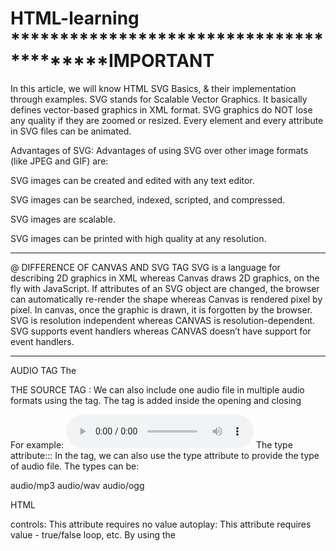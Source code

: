 # HTML-learning *****************************************IMPORTANT
In this article, we will know HTML SVG Basics, & their implementation through examples. SVG stands for Scalable Vector Graphics. It basically defines vector-based graphics in XML format. SVG graphics do NOT lose any quality if they are zoomed or resized. Every element and every attribute in SVG files can be animated.

Advantages of SVG: Advantages of using SVG over other image formats (like JPEG and GIF) are: 

SVG images can be created and edited with any text editor.

SVG images can be searched, indexed, scripted, and compressed.

SVG images are scalable.

SVG images can be printed with high quality at any resolution.


********************************************************************************
@ DIFFERENCE OF CANVAS AND SVG TAG
SVG is a language for describing 2D graphics in XML whereas Canvas draws 2D graphics, on the fly with JavaScript.
If attributes of an SVG object are changed, the browser can automatically re-render the shape whereas Canvas is rendered pixel by pixel. In canvas, once the graphic is drawn, it is forgotten by the browser.
SVG is resolution independent whereas CANVAS is resolution-dependent.
SVG supports event handlers whereas CANVAS doesn’t have support for event handlers.
*******************************************************************************
AUDIO TAG
The <audio> tag is used to add audio content within the HTML code such as songs, audio clips, etc. Basically, the <audio> tag supports three audio formats, 
mp3/Ogg/WAV
To include the audio file within the HTML document we need to add the <audio> tag with the src attribute to provide the file path and the controls attribute which displays controls such as the pause and play buttons.
** Syntax for <audio> tag <audio controls src='file_path'></audio> **

THE SOURCE TAG :
We can also include one audio file in multiple audio formats using the <source> tag. The <source> tag is added inside the opening and closing <audio> tag. If we want to add multiple sources for an audio file, then we can use multiple <source> tags with the <audio> tag.
In the <source> tag, we can provide the URL of the audio file using the src attribute of the <source> tag inside the <audio> tag. To provide multiple audio files, we can add multiple <source> tags and the browser will choose the most suitable audio file among all. The <source> tag doesn't require any closing tag.

For example:
<audio controls>
	<source src='filename.mp3' type='audio/mp3'>
	<source src='filename.wav' type='audio/wav'>
</audio>
The type attribute:::  In the <source> tag, we can also use the type attribute to provide the type of audio file. The types can be:

audio/mp3
audio/wav
audio/ogg

HTML <audio> tag attributes:
The <audeo> tag supports a few attributes to enable a web developer to control how the video content is added to the webpage.

controls: This attribute requires no value
autoplay: This attribute requires value - true/false
loop, etc.
By using the <audio> tag, we can include an audio file in the HTML document without adding any third-party plug-ins like flash player, etc.
